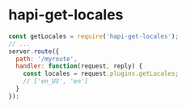 # hapi-get-locales

```javascript
const getLocales = require('hapi-get-locales');
// ...
server.route({
  path: '/myroute',
  handler: function(request, reply) {
    const locales = request.plugins.getLocales;
    // ['en_US', 'en']
  }
});
```
